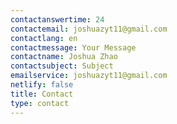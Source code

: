 ```yaml
---
contactanswertime: 24
contactemail: joshuazyt11@gmail.com
contactlang: en
contactmessage: Your Message
contactname: Joshua Zhao
contactsubject: Subject
emailservice: joshuazyt11@gmail.com
netlify: false
title: Contact
type: contact
---
```

